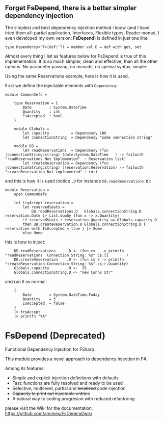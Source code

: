 ## Forget ~~FsDepend~~, there is a better simpler dependency injection

The simplest and best dependency injection method I know (and I have tried them all: partial application, 
Interfaces, Flexible types, Reader monad, I even developed my own version: **FsDepend**)
is defined in just one line:

    type Dependency<'T>(def:'T) = member val D = def with get, set

Almost every thing I list as features below for FsDepend is true of this implementation.
It is so much simpler, clean and effective, than all the other options. 
No parameter passing, no monads, no special syntax, simple.

Using the same Reservations example, here is how it is used. 

First we define the injectable elements with `Dependency`:

    module CommonDefs =

        type Reservation = {
            Date        : System.DateTime
            Quantity    : int
            IsAccepted  : bool
        }

        module Globals =
            let capacity          = Dependency 100
            let connectionString  = Dependency "some connection string"

        module DB =
            let readReservations  = Dependency (fun (connectionString:string) (date:System.DateTime   ) -> failwith "readReservations Not Implemented"  : Reservation list)
            let createReservation = Dependency (fun (connectionString:string) (reservation:Reservation) -> failwith "createReservation Not implemented" : int)

and this is how it is used (notice `.D` for instance `DB.readReservations.D`):

    module Reservation =
        open CommonDefs

        let tryAccept reservation =
            let reservedSeats =
                DB.readReservations.D   Globals.connectionString.D reservation.Date |> List.sumBy (fun x -> x.Quantity)
            if reservedSeats + reservation.Quantity <= Globals.capacity.D
            then DB.createReservation.D Globals.connectionString.D { reservation with IsAccepted = true } |> Some
            else None

this is how to inject:

        DB.readReservations     .D <- (fun cs _ -> printfn "readReservations  Connection String: %s" cs;[]        ) 
        DB.createReservation    .D <- (fun cs r -> printfn "createReservation Connection String: %s" cs;r.Quantity) 
        Globals.capacity        .D <-  25
        Globals.connectionString.D <- "new Connx Str"

and run it as normal:

        {
            Date        = System.DateTime.Today
            Quantity    = 5
            IsAccepted  = false
        } 
        |> tryAccept
        |> printfn "%A"

# ~~FsDepend~~ (Deprecated)
Functional Dependency Injection for FSharp

This module provides a novel approach to dependency injection in F#.

Among its features:
- Simple and explicit injection definitions with defaults
- Fast: functions are fully resolved and ready to be used
- Selective, multilevel, partial and ~~localized~~ code injection
- ~~Capacity to print out injectable entries~~
- A natural way to coding progresion with reduced refactoring

please visit the Wiki for the documentation: https://github.com/amieres/FsDepend/wiki
